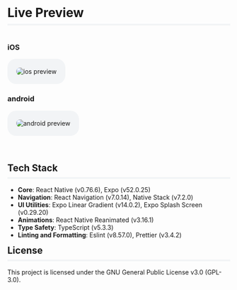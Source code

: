 <h1 style="margin: 0 0 16px; padding-bottom: 8px; border-bottom: 4px solid #f2f4f6;">
  Live Preview
</h1>

<div style="display: flex; flex-direction: column;" >
  <h3>iOS</h3>
    <div style="display: inline-block; background-color: #f2f4f6; padding: 20px; border-radius: 20px; width: fit-content">
       <img src="https://i.imgur.com/VT8Ic3g.gif" alt="ios preview" style="border-radius: 8px; display: block;">
    </div>
  <h3>android</h3>
  <div style="display: inline-block; background-color: #f2f4f6; padding: 20px; border-radius: 20px; width: fit-content">
    <img src="https://i.imgur.com/fyfMxpi.gif" alt="android preview" style="border-radius: 8px; display: block;">
  </div>
</div>

<div style="margin-top: 60px">
  <h2 style="margin: 0 0 16px; padding-bottom: 8px; border-bottom: 4px solid #f2f4f6;">
    Tech Stack
  </h2>
</div>

- **Core**: React Native (v0.76.6), Expo (v52.0.25)
- **Navigation**: React Navigation (v7.0.14), Native Stack (v7.2.0)
- **UI Utilities**: Expo Linear Gradient (v14.0.2), Expo Splash Screen (v0.29.20)
- **Animations**: React Native Reanimated (v3.16.1)
- **Type Safety**: TypeScript (v5.3.3)
- **Linting and Formatting**: Eslint (v8.57.0), Prettier (v3.4.2)

<h2 style="margin: 0 0 16px; padding-bottom: 8px; border-bottom: 4px solid #f2f4f6;">
  License
</h2>

This project is licensed under the GNU General Public License v3.0 (GPL-3.0).
